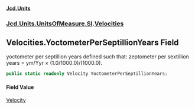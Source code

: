 #### [Jcd.Units](index 'index')
### [Jcd.Units.UnitsOfMeasure.SI](Jcd.Units.UnitsOfMeasure.SI 'Jcd.Units.UnitsOfMeasure.SI').[Velocities](Velocities 'Jcd.Units.UnitsOfMeasure.SI.Velocities')

## Velocities.YoctometerPerSeptillionYears Field

yoctometer per septillion years defined such that: zeptometer per sextillion years = ym/Yyr × (1.0/1000.0)/(1000.0).

```csharp
public static readonly Velocity YoctometerPerSeptillionYears;
```

#### Field Value
[Velocity](Velocity 'Jcd.Units.UnitTypes.Velocity')